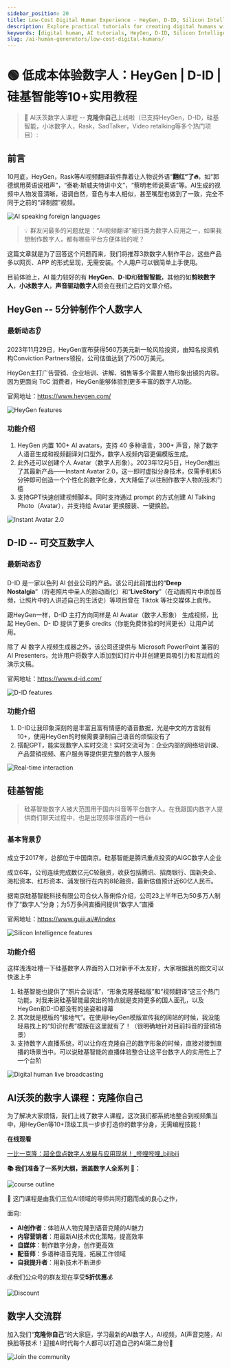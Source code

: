 ```yaml
---
sidebar_position: 20
title: Low-Cost Digital Human Experience - HeyGen, D-ID, Silicon Intelligence and More - 10+ Practical Tutorials
description: Explore practical tutorials for creating digital humans with HeyGen, D-ID, Silicon Intelligence, and other platforms, featuring a comprehensive course on cloning yourself using AI.
keywords: [digital human, AI tutorials, HeyGen, D-ID, Silicon Intelligence, AI video translation, AI personal avatars]
slug: /ai-human-generators/low-cost-digital-humans/
---
```


# 🟢 低成本体验数字人：HeyGen | D-ID | 硅基智能等10+实用教程

> 🤥 AI沃茨数字人课程 -- **克隆你自己**上线啦（已支持HeyGen，D-ID，硅基智能，小冰数字人，Rask，SadTalker，Video retalking等多个热门项目）:

## **前言**

10月底，HeyGen，Rask等AI视频翻译软件靠着让人物说外语“**翻红”**了**🔥**，如“郭德纲用英语说相声”，“泰勒·斯威夫特讲中文”，“蔡明老师说英语”等。AI生成的视频中人物发音清晰，语调自然，音色与本人相似，甚至嘴型也做到了一致，完全不同于之前的“译制腔”视频。

![AI speaking foreign languages](https://cdn.jsdelivr.net/gh/donttal/imgbed/img/b054b70dddbc5c23d37d6ec12f1eaf6e.png)

> 💡 群友问最多的问题就是：“AI视频翻译”被归类为数字人应用之一，如果我想制作数字人，都有哪些平台方便体验的呢？

这篇文章就是为了回答这个问题而来，我们将推荐3款数字人制作平台，这些产品多以网页、APP 的形式呈现，无需安装。个人用户可以很简单上手使用。

目前体验上，AI 能力较好的有 **HeyGen**、**D-ID**和**硅智智能**，其他的如**剪映数字人**，**小冰数字人**，**声音驱动数字人**将会在我们之后的文章介绍。

## **HeyGen -- 5分钟制作个人数字人**

### **最新动态👂**

2023年11月29日，HeyGen宣布获得560万美元新一轮风险投资，由知名投资机构Conviction Partners领投，公司估值达到了7500万美元。

HeyGen主打广告营销、企业培训、讲解、销售等多个需要人物形象出镜的内容。因为更面向 ToC 消费者，HeyGen能够体验到更多丰富的数字人功能。

官网地址：https://www.heygen.com/

![HeyGen features](https://cdn.jsdelivr.net/gh/donttal/imgbed/img/008fafa3983e36338187e3dede9c196e.png)

### **功能介绍**

1. HeyGen 内置 100+ AI avatars，支持 40 多种语言，300+ 声音，除了数字人语音生成和视频翻译对口型外，数字人视频内容更偏模版生成。
2. 此外还可以创建个人 Avatar（数字人形象）。2023年12月5日，HeyGen推出了其最新产品——Instant Avatar 2.0，这一即时虚拟分身技术，仅需手机和5分钟即可创造一个个性化的数字化身，大大降低了以往制作数字人物的技术门槛
3. 支持GPT快速创建视频脚本。同时支持通过 prompt 的方式创建 AI Talking Photo（Avatar），并支持给 Avatar 更换服装、一键换脸。

![Instant Avatar 2.0](https://cdn.jsdelivr.net/gh/donttal/imgbed/img/20c3efbec7a7963471fb3a4b60f74c6e.png)

## **D-ID -- 可交互数字人**

### **最新动态👂**

D-ID 是一家以色列 AI 创业公司的产品。该公司此前推出的“**Deep Nostalgia**”（将老照片中亲人的脸动画化）和“**LiveStory**”（在动画照片中添加音频，让照片中的人讲述自己的生活史）等项目曾在 Tiktok 等社交媒体上疯传。

跟HeyGen一样，D-ID 主打方向同样是 AI Avatar（数字人形象） 生成视频，比起 HeyGen、D- ID 提供了更多 credits（你能免费体验的时间更长）让用户试用。

除了 AI 数字人视频生成器之外，该公司还提供与 Microsoft PowerPoint 兼容的 AI Presenters，允许用户将数字人添加到幻灯片中并创建更具吸引力和互动性的演示文稿。

官网地址：https://www.d-id.com/

![D-ID features](https://cdn.jsdelivr.net/gh/donttal/imgbed/img/887f50cec295cae08bc6178580b044f2.png)

### **功能介绍**

1. D-ID让我印象深刻的是丰富且富有情感的语音数据，光是中文的方言就有10+，使用HeyGen的时候需要录制自己语音的烦恼没有了
2. 搭配GPT，能实现数字人实时交流！实时交流可为：企业内部的网络培训课、产品营销视频、客户服务等提供更完整的数字人服务

![Real-time interaction](https://cdn.jsdelivr.net/gh/donttal/imgbed/img/4aae0f2563eb299f26bd67fd0a3d7c9a.png)

## **硅基智能**

> 硅基智能数字人被大范围用于国内抖音等平台数字人。在我跟国内数字人提供商们聊天过程中，也是出现频率很高的一档👍
> 

### **基本背景👂**

成立于2017年，总部位于中国南京。硅基智能是腾讯重点投资的AIGC数字人企业

成立6年，公司连续完成数亿元C轮融资，收获包括腾讯、招商银行、国新央企、海松资本、红杉资本、浦发银行在内的8轮融资，最新估值预计近60亿人民币。

据南京硅基智能科技有限公司合伙人陈俐伶介绍，公司23上半年已为50多万人制作了“数字人”分身；为5万多间直播间提供“数字人”直播

官网地址：https://www.guiji.ai/#/index

![Silicon Intelligence features](https://cdn.jsdelivr.net/gh/donttal/imgbed/img/778cea888f9b5af8335b7aaa33619dfb.png)

### **功能介绍**

这样浅浅吐槽一下硅基数字人界面的入口对新手不太友好，大家根据我的图文可以快速上手

1. 硅基智能也提供了“照片会说话”，“形象克隆基础版”和“视频翻译”这三个热门功能，对我来说硅基智能最突出的特点就是支持更多的国人面孔，以及HeyGen和D-ID都没有的坐姿和绿幕
2. 其次就是模版的“接地气”。在使用HeyGen模版宣传我的网站的时候，我没能轻易找上的“知识付费”模版在这里就有了！（很明确地针对目前抖音的营销场景）
3. 支持数字人直播系统，可以让你在克隆自己的数字形象的时候，直接对接到直播的场景当中。可以说硅基智能的直播体验整合让这平台数字人的实用性上了一个台阶

![Digital human live broadcasting](https://cdn.jsdelivr.net/gh/donttal/imgbed/img/e2d0a5131ffaaead4981eb521aeca682.png)

## **AI沃茨的数字人课程：克隆你自己**

为了解决大家烦恼，我们上线了数字人课程，这次我们都系统地整合到视频集当中，用HeyGen等10+顶级工具一步步打造你的数字分身，无需编程技能！

**在线观看**

[一比一克隆：超全盘点数字人发展与应用现状！_哔哩哔哩_bilibili](https://www.bilibili.com/video/BV1yw411E7Rt/?spm_id_from=888.80997.embed_other.whitelist&t=94)

**📚 我们准备了一系列大纲，涵盖数字人全系列 🧙：**

![course outline](https://cdn.jsdelivr.net/gh/donttal/imgbed/img/0495f16ce36d5bcb8fa893ceb6b25761.png)

🎯 这门课程是由我们三位AI领域的导师共同打磨而成的良心之作，

面向:

- **AI创作者**：体验从人物克隆到语音克隆的AI魅力
- **内容营销者**：用最新AI技术优化策略，提高效率
- **自媒体**：制作数字分身，创作更高效
- **配音师**：多语种语音克隆，拓展工作领域
- **自我提升者**：用新技术不断进步

💰我们公众号的群友现在享受**5折优惠**💰

![Discount](https://cdn.jsdelivr.net/gh/donttal/imgbed/img/21f51544c0413691690e7b08f3daa856.png)

## **数字人交流群**

加入我们“**克隆你自己**”的大家庭，学习最新的AI数字人，AI视频，AI声音克隆，AI换脸等技术！迎接AI时代每个人都可以打造自己的AI第二身份🤯

![Join the community](https://cdn.jsdelivr.net/gh/donttal/imgbed/img/831a651b096f6cd75f5b79099ae53222.png)